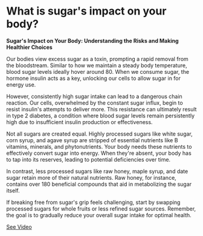 # What is sugar's impact on your body?

**Sugar's Impact on Your Body: Understanding the Risks and Making Healthier Choices**

Our bodies view excess sugar as a toxin, prompting a rapid removal from the bloodstream. Similar to how we maintain a steady body temperature, blood sugar levels ideally hover around 80. When we consume sugar, the hormone insulin acts as a key, unlocking our cells to allow sugar in for energy use.

However, consistently high sugar intake can lead to a dangerous chain reaction. Our cells, overwhelmed by the constant sugar influx, begin to resist insulin's attempts to deliver more. This resistance can ultimately result in type 2 diabetes, a condition where blood sugar levels remain persistently high due to insufficient insulin production or effectiveness.

Not all sugars are created equal. Highly processed sugars like white sugar, corn syrup, and agave syrup are stripped of essential nutrients like B vitamins, minerals, and phytonutrients. Your body needs these nutrients to effectively convert sugar into energy. When they're absent, your body has to tap into its reserves, leading to potential deficiencies over time.

In contrast, less processed sugars like raw honey, maple syrup, and date sugar retain more of their natural nutrients. Raw honey, for instance, contains over 180 beneficial compounds that aid in metabolizing the sugar itself.

If breaking free from sugar's grip feels challenging, start by swapping processed sugars for whole fruits or less refined sugar sources. Remember, the goal is to gradually reduce your overall sugar intake for optimal health.

 [See Video](https://www.youtube.com/embed/WGLgSAwuygo)